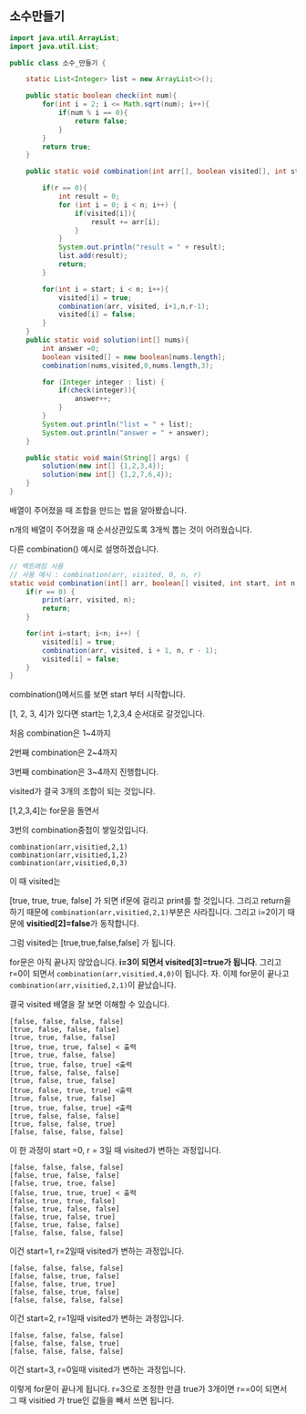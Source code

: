 ## 소수만들기

```java
import java.util.ArrayList;
import java.util.List;

public class 소수_만들기 {

    static List<Integer> list = new ArrayList<>();

    public static boolean check(int num){
        for(int i = 2; i <= Math.sqrt(num); i++){
            if(num % i == 0){
                return false;
            }
        }
        return true;
    }

    public static void combination(int arr[], boolean visited[], int start, int n, int r){

        if(r == 0){
            int result = 0;
            for (int i = 0; i < n; i++) {
                if(visited[i]){
                    result += arr[i];
                }
            }
            System.out.println("result = " + result);
            list.add(result);
            return;
        }

        for(int i = start; i < n; i++){
            visited[i] = true;
            combination(arr, visited, i+1,n,r-1);
            visited[i] = false;
        }
    }
    public static void solution(int[] nums){
        int answer =0;
        boolean visited[] = new boolean[nums.length];
        combination(nums,visited,0,nums.length,3);

        for (Integer integer : list) {
            if(check(integer)){
                answer++;
            }
        }
        System.out.println("list = " + list);
        System.out.println("answer = " + answer);
    }

    public static void main(String[] args) {
        solution(new int[] {1,2,3,4});
        solution(new int[] {1,2,7,6,4});
    }
}

```

배열이 주어졌을 때 조합을 만드는 법을 알아봤습니다.

n개의 배열이 주어졌을 때 순서상관있도록 3개씩 뽑는 것이 어려웠습니다.



다른 combination() 예시로 설명하겠습니다.

```java
// 백트래킹 사용
// 사용 예시 : combination(arr, visited, 0, n, r)
static void combination(int[] arr, boolean[] visited, int start, int n, int r) {
    if(r == 0) {
        print(arr, visited, n);
        return;
    } 

    for(int i=start; i<n; i++) {
        visited[i] = true;
        combination(arr, visited, i + 1, n, r - 1);
        visited[i] = false;
    }
}
```

combination()메서드를 보면 start 부터 시작합니다.

[1, 2, 3, 4]가 있다면 start는 1,2,3,4 순서대로 갈것입니다. 

처음 combination은 1~4까지

2번째 combination은 2~4까지

3번째 combination은 3~4까지 진행합니다.



visited가 결국 3개의 조합이 되는 것입니다. 

[1,2,3,4]는 for문을 돌면서 

3번의 combination중첩이 쌓일것입니다. 

```
combination(arr,visitied,2,1)
combination(arr,visitied,1,2)
combination(arr,visitied,0,3)
```

이 때 visited는 

[true, true, true, false] 가 되면 if문에 걸리고 print를 할 것입니다. 그리고 return을 하기 때문에 `combination(arr,visitied,2,1)`부분은 사라집니다. 그리고 i=2이기 때문에 **visitied[2]=false**가 동작합니다.

그럼 visited는 [true,true,false,false] 가 됩니다. 

for문은 아직 끝나지 않았습니다. **i=3이 되면서 visited[3]=true가 됩니다**. 그리고 r=0이 되면서 `combination(arr,visitied,4,0)`이 됩니다. 자. 이제 for문이 끝나고 `combination(arr,visitied,2,1)`이 끝났습니다.

결국 visited 배열을 잘 보면 이해할 수 있습니다.

```
[false, false, false, false]
[true, false, false, false]
[true, true, false, false]
[true, true, true, false] < 출력
[true, true, false, false] 
[true, true, false, true] <출력
[true, false, false, false] 
[true, false, true, false] 
[true, false, true, true] <출력
[true, false, true, false] 
[true, true, false, true] <출력
[true, false, false, false] 
[true, false, false, true] 
[false, false, false, false] 
```

이 한 과정이 start =0, r = 3일 때 visited가 변하는 과정입니다.



```
[false, false, false, false]
[false, true, false, false]
[false, true, true, false]
[false, true, true, true] < 출력
[false, true, true, false]
[false, true, false, false]
[false, true, false, true]
[false, true, false, false]
[false, false, false, false]
```

이건 start=1, r=2일때 visited가 변하는 과정입니다.



```
[false, false, false, false]
[false, false, true, false]
[false, false, true, true]
[false, false, true, false]
[false, false, false, false]
```

이건 start=2, r=1일때 visited가 변하는 과정입니다.



```
[false, false, false, false]
[false, false, false, true]
[false, false, false, false]
```

이건 start=3, r=0일때 visited가 변하는 과정입니다.



이렇게 for문이 끝나게 됩니다. r=3으로 조정한 만큼 true가 3개이면 r==0이 되면서 그 때 visitied 가 true인 값들을 빼서 쓰면 됩니다.